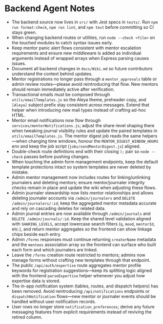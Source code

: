 # Backend Agent Notes

- The backend source now lives in `src/` with Jest specs in `tests/`. Run `npm run format:check`, `npm run lint`, and `npm test` before committing so CI stays green.
- When changing backend routes or utilities, run `node --check <file>` on the touched modules to catch syntax issues early.
- Keep mentor panic alert flows consistent with mentor escalation requirements and ensure new middleware is added as individual arguments instead of wrapped arrays when Express parsing causes issues.
- Document all backend changes in `docs/Wiki.md` so future contributors understand the context behind updates.
- Mentor registrations no longer pass through a `mentor_approvals` table or admin review routes—please avoid reintroducing that flow. New mentors should remain immediately active after verification.
- Transactional emails must be composed through `utils/emailTemplates.js` so the Aleya theme, preheader copy, and `[Aleya]` subject
  prefix stay consistent across messages. Extend that helper when introducing new mail types instead of crafting ad-hoc HTML.
- Mentor email notifications now flow through `services/mentorNotifications.js`; adjust the share-level shaping there when
  tweaking journal visibility rules and update the paired templates in `utils/emailTemplates.js`. The mentor digest job reads the
  same helpers—when changing time windows, honour the `MENTOR_DIGEST_WINDOW_HOURS` env and keep the job script
  (`jobs/sendMentorDigest.js`) aligned.
- Double-check route definitions end with their closing `);` pair so `node --check` passes before pushing changes.
- When touching the admin form management endpoints, keep the default template protections intact so system templates are never
  deleted by mistake.
- Admin mentor management now includes routes for linking/unlinking journalers and deleting mentors; ensure mentor/journaler
  integrity checks remain in place and update the wiki when adjusting these flows.
- Admin journaler stewardship now lists mentor relationships and allows deleting journaler accounts via `/admin/journalers` and
  `DELETE /admin/journalers/:id`; keep the aggregated mentor metadata accurate and rely on cascading deletes for related data.
- Admin journal entries are now available through `/admin/journals` and `DELETE /admin/journals/:id`. Keep the shared level
  validation aligned with `SHARING_LEVELS`, accept lowercase search filters (`q`, `mood`, `mentorId`, etc.), and return mentor
  aggregates so the frontend can show linkage chips beside each entry.
- Admin `/forms` responses must continue returning `creatorName` metadata and the `mentees` association array so the frontend can
  surface who built each form and which journalers are linked.
- Leave the `/forms` creation route restricted to mentors; admins now manage forms without crafting new templates through that
  endpoint.
- The public `/api/auth/expertise` route aggregates mentor profile keywords for registration suggestions—keep its splitting logic
  aligned with the frontend `parseExpertise` helper whenever you adjust how expertise data is stored.
- The in-app notification system (tables, routes, and dispatch helpers) has been removed. Avoid reintroducing `/api/notifications`
  endpoints or `dispatchNotification` flows—new mentor or journaler events should be handled without user notification records.
- User rows no longer store `notification_preferences`; derive any future messaging features from explicit requirements instead of reviving the retired column.

